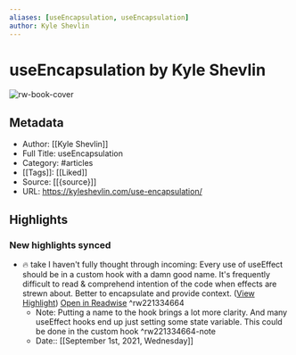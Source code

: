 ```yaml
---
aliases: [useEncapsulation, useEncapsulation]
author: Kyle Shevlin
---
```

# useEncapsulation by Kyle Shevlin

![rw-book-cover](https://readwise-assets.s3.amazonaws.com/static/images/article3.5c705a01b476.png)

## Metadata
- Author: [[Kyle Shevlin]]
- Full Title: useEncapsulation
- Category: #articles
- [[Tags]]: [[Liked]] 
- Source: [[{source}]]
- URL: https://kyleshevlin.com/use-encapsulation/

## Highlights
### New highlights synced
- 🔥 take I haven't fully thought through incoming: Every use of useEffect should be in a custom hook with a damn good name.
  It's frequently difficult to read & comprehend intention of the code when effects are strewn about. Better to encapsulate and provide context. ([View Highlight](https://instapaper.com/read/1395270108/17339190)) [Open in Readwise](https://readwise.io/open/221334664) ^rw221334664
    - Note: Putting a name to the hook brings a lot more clarity. And many useEffect hooks end up just setting some state variable. This could be done in the custom hook ^rw221334664-note
    - Date:: [[September 1st, 2021, Wednesday]]
